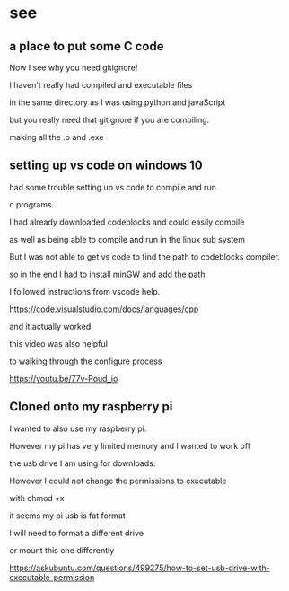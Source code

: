 # see
## a place to put some C code

Now I see why you need gitignore!

I haven't really had compiled and executable files

in the same directory as I was using python and javaScript

but you really need that gitignore if you are compiling.

making all the .o and .exe 


## setting up vs code on windows 10 

had some trouble setting up vs code to compile and run

c programs.

I had already downloaded codeblocks and could easily compile

as well as being able to compile and run in the linux sub system

But I was not able to get vs code to find the path to codeblocks compiler.

so in the end I had to install minGW and add the path 

I followed instructions from vscode help.

https://code.visualstudio.com/docs/languages/cpp

and it actually worked.

this video was also helpful

to walking through the configure process

https://youtu.be/77v-Poud_io

## Cloned onto my raspberry pi

I wanted to also use my raspberry pi.

However my pi has very limited memory and I wanted to work off

the usb drive I am using for downloads.

However I could not change the permissions to executable

with chmod +x  

it seems my pi usb is fat format

I will need to format a different drive 

or mount this one differently


https://askubuntu.com/questions/499275/how-to-set-usb-drive-with-executable-permission
